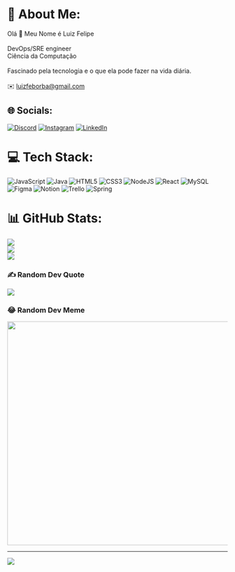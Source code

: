 # 💫 About Me:
Olá  👋 Meu Nome é Luiz Felipe<br><br>DevOps/SRE engineer<br>Ciência da Computação<br><br>Fascinado pela tecnologia e o que ela pode fazer na vida diária. <br><br>✉️ luizfeborba@gmail.com


## 🌐 Socials:
[![Discord](https://img.shields.io/badge/Discord-%237289DA.svg?logo=discord&logoColor=white)](htttps://discord.gg/yFelipe#6502) [![Instagram](https://img.shields.io/badge/Instagram-%23E4405F.svg?logo=Instagram&logoColor=white)](https://instagram.com/dbv.felipe) [![LinkedIn](https://img.shields.io/badge/LinkedIn-%230077B5.svg?logo=linkedin&logoColor=white)](https://linkedin.com/in/luizfelip) 

# 💻 Tech Stack:
![JavaScript](https://img.shields.io/badge/javascript-%23323330.svg?style=for-the-badge&logo=javascript&logoColor=%23F7DF1E) ![Java](https://img.shields.io/badge/java-%23ED8B00.svg?style=for-the-badge&logo=java&logoColor=white) ![HTML5](https://img.shields.io/badge/html5-%23E34F26.svg?style=for-the-badge&logo=html5&logoColor=white) ![CSS3](https://img.shields.io/badge/css3-%231572B6.svg?style=for-the-badge&logo=css3&logoColor=white) ![NodeJS](https://img.shields.io/badge/node.js-6DA55F?style=for-the-badge&logo=node.js&logoColor=white) ![React](https://img.shields.io/badge/react-%2320232a.svg?style=for-the-badge&logo=react&logoColor=%2361DAFB) ![MySQL](https://img.shields.io/badge/mysql-%2300f.svg?style=for-the-badge&logo=mysql&logoColor=white) 	![Figma](https://img.shields.io/badge/figma-%23F24E1E.svg?style=for-the-badge&logo=figma&logoColor=white) ![Notion](https://img.shields.io/badge/Notion-%23000000.svg?style=for-the-badge&logo=notion&logoColor=white) ![Trello](https://img.shields.io/badge/Trello-%23026AA7.svg?style=for-the-badge&logo=Trello&logoColor=white) ![Spring](https://img.shields.io/badge/spring-%236DB33F.svg?style=for-the-badge&logo=spring&logoColor=white)
# 📊 GitHub Stats:
![](https://github-readme-stats.vercel.app/api?username=LuizFelpss&theme=gruvbox&hide_border=false&include_all_commits=false&count_private=false)<br/>
![](https://github-readme-streak-stats.herokuapp.com/?user=LuizFelpss&theme=gruvbox&hide_border=false)<br/>
![](https://github-readme-stats.vercel.app/api/top-langs/?username=LuizFelpss&theme=gruvbox&hide_border=false&include_all_commits=false&count_private=false&layout=compact)

### ✍️ Random Dev Quote
![](https://quotes-github-readme.vercel.app/api?type=horizontal&theme=radical)

### 😂 Random Dev Meme
<img src="https://random-memer.herokuapp.com/" width="512px"/>

---
[![](https://visitcount.itsvg.in/api?id=LuizFelpss&icon=0&color=0)](https://visitcount.itsvg.in)

<!-- Proudly created with GPRM ( https://gprm.itsvg.in ) -->
